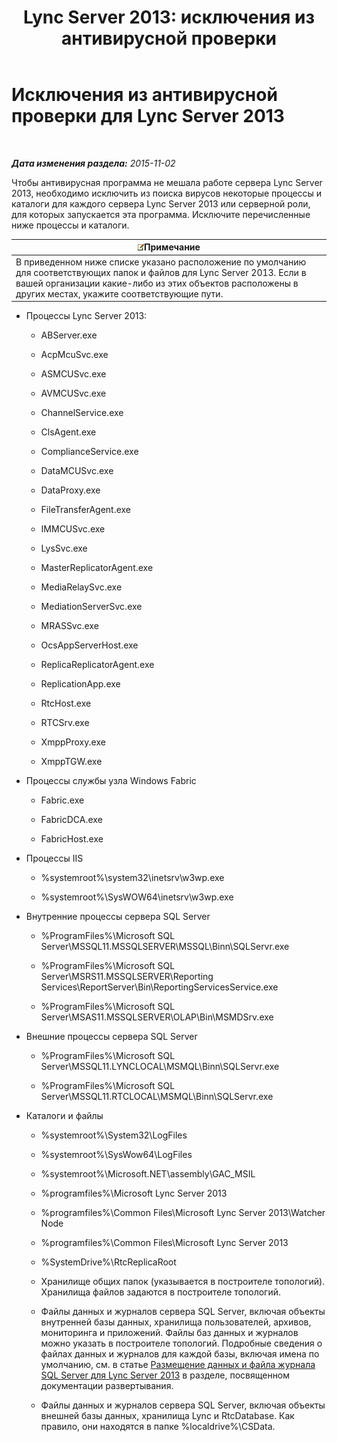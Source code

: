 ﻿---
title: 'Lync Server 2013: исключения из антивирусной проверки'
TOCTitle: Исключения из антивирусной проверки для Lync Server 2013
ms:assetid: 71e1f1cc-2d16-4111-9864-9276bf24dfe0
ms:mtpsurl: https://technet.microsoft.com/ru-ru/library/Dn440138(v=OCS.15)
ms:contentKeyID: 59373665
ms.date: 05/19/2016
mtps_version: v=OCS.15
ms.translationtype: HT
---

# Исключения из антивирусной проверки для Lync Server 2013

 

_**Дата изменения раздела:** 2015-11-02_

Чтобы антивирусная программа не мешала работе сервера Lync Server 2013, необходимо исключить из поиска вирусов некоторые процессы и каталоги для каждого сервера Lync Server 2013 или серверной роли, для которых запускается эта программа. Исключите перечисленные ниже процессы и каталоги.

<table>
<thead>
<tr class="header">
<th><img src="images/Gg398412.note(OCS.15).gif" title="note" alt="note" />Примечание</th>
</tr>
</thead>
<tbody>
<tr class="odd">
<td>В приведенном ниже списке указано расположение по умолчанию для соответствующих папок и файлов для Lync Server 2013. Если в вашей организации какие-либо из этих объектов расположены в других местах, укажите соответствующие пути.</td>
</tr>
</tbody>
</table>


  - Процессы Lync Server 2013:
    
      - ABServer.exe
    
      - AcpMcuSvc.exe
    
      - ASMCUSvc.exe
    
      - AVMCUSvc.exe
    
      - ChannelService.exe
    
      - ClsAgent.exe
    
      - ComplianceService.exe
    
      - DataMCUSvc.exe
    
      - DataProxy.exe
    
      - FileTransferAgent.exe
    
      - IMMCUSvc.exe
    
      - LysSvc.exe
    
      - MasterReplicatorAgent.exe
    
      - MediaRelaySvc.exe
    
      - MediationServerSvc.exe
    
      - MRASSvc.exe
    
      - OcsAppServerHost.exe
    
      - ReplicaReplicatorAgent.exe
    
      - ReplicationApp.exe
    
      - RtcHost.exe
    
      - RTCSrv.exe
    
      - XmppProxy.exe
    
      - XmppTGW.exe

  - Процессы службы узла Windows Fabric
    
      - Fabric.exe
    
      - FabricDCA.exe
    
      - FabricHost.exe

  - Процессы IIS
    
      - %systemroot%\\system32\\inetsrv\\w3wp.exe
    
      - %systemroot%\\SysWOW64\\inetsrv\\w3wp.exe

  - Внутренние процессы сервера SQL Server
    
      - %ProgramFiles%\\Microsoft SQL Server\\MSSQL11.MSSQLSERVER\\MSSQL\\Binn\\SQLServr.exe
    
      - %ProgramFiles%\\Microsoft SQL Server\\MSRS11.MSSQLSERVER\\Reporting Services\\ReportServer\\Bin\\ReportingServicesService.exe
    
      - %ProgramFiles%\\Microsoft SQL Server\\MSAS11.MSSQLSERVER\\OLAP\\Bin\\MSMDSrv.exe

  - Внешние процессы сервера SQL Server
    
      - %ProgramFiles%\\Microsoft SQL Server\\MSSQL11.LYNCLOCAL\\MSMQL\\Binn\\SQLServr.exe
    
      - %ProgramFiles%\\Microsoft SQL Server\\MSSQL11.RTCLOCAL\\MSMQL\\Binn\\SQLServr.exe

  - Каталоги и файлы
    
      - %systemroot%\\System32\\LogFiles
    
      - %systemroot%\\SysWow64\\LogFiles
    
      - %systemroot%\\Microsoft.NET\\assembly\\GAC\_MSIL
    
      - %programfiles%\\Microsoft Lync Server 2013
    
      - %programfiles%\\Common Files\\Microsoft Lync Server 2013\\Watcher Node
    
      - %programfiles%\\Common Files\\Microsoft Lync Server 2013
    
      - %SystemDrive%\\RtcReplicaRoot
    
      - Хранилище общих папок (указывается в построителе топологий). Хранилища файлов задаются в построителе топологий.
    
      - Файлы данных и журналов сервера SQL Server, включая объекты внутренней базы данных, хранилища пользователей, архивов, мониторинга и приложений. Файлы баз данных и журналов можно указать в построителе топологий. Подробные сведения о файлах данных и журналов для каждой базы, включая имена по умолчанию, см. в статье [Размещение данных и файла журнала SQL Server для Lync Server 2013](lync-server-2013-sql-server-data-and-log-file-placement.md) в разделе, посвященном документации развертывания.
    
      - Файлы данных и журналов сервера SQL Server, включая объекты внешней базы данных, хранилища Lync и RtcDatabase. Как правило, они находятся в папке %localdrive%\\CSData.

